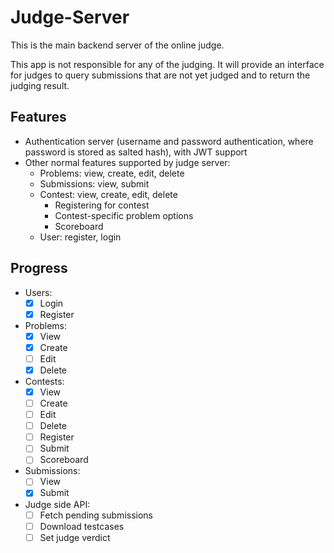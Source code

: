 # Judge-Server

This is the main backend server of the online judge.

This app is not responsible for any of the judging. It will provide an interface for judges to query submissions that are not yet judged and to return the judging result.

## Features

- Authentication server (username and password authentication, where password is stored as salted hash), with JWT support
- Other normal features supported by judge server:
    - Problems: view, create, edit, delete
    - Submissions: view, submit
    - Contest: view, create, edit, delete
        - Registering for contest
        - Contest-specific problem options
        - Scoreboard
    - User: register, login

## Progress

- Users:
    - [X] Login
    - [X] Register
- Problems:
    - [X] View
    - [X] Create
    - [ ] Edit
    - [X] Delete
- Contests:
    - [X] View
    - [ ] Create
    - [ ] Edit
    - [ ] Delete
    - [ ] Register
    - [ ] Submit
    - [ ] Scoreboard
- Submissions:
    - [ ] View
    - [X] Submit
- Judge side API:
    - [ ] Fetch pending submissions
    - [ ] Download testcases
    - [ ] Set judge verdict
